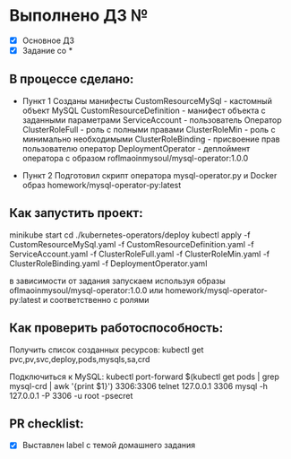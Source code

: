 # Выполнено ДЗ №

 - [x] Основное ДЗ
 - [x] Задание со *

## В процессе сделано:
 - Пункт 1
   Созданы манифесты 
   CustomResourceMySql - кастомный объект MySQL
   CustomResourceDefinition - манифест объекта с заданными параметрами 
   ServiceAccount - пользователь Оператор
   ClusterRoleFull - роль с полными правами 
   ClusterRoleMin - роль с минимально необходимыми 
   ClusterRoleBinding - присвоение прав пользователю оператор 
   DeploymentOperator - деплоймент оператора с образом roflmaoinmysoul/mysql-operator:1.0.0
    
 - Пункт 2
   Подготовил скрипт оператора mysql-operator.py и Docker образ homework/mysql-operator-py:latest

## Как запустить проект:
minikube start 
cd ./kubernetes-operators/deploy
kubectl apply -f CustomResourceMySql.yaml -f CustomResourceDefinition.yaml -f ServiceAccount.yaml -f ClusterRoleFull.yaml -f ClusterRoleMin.yaml -f ClusterRoleBinding.yaml -f DeploymentOperator.yaml 

в зависимости от задания запускаем используя образы oflmaoinmysoul/mysql-operator:1.0.0 или homework/mysql-operator-py:latest и соответственно с  ролями 
    
## Как проверить работоспособность:
Получить список созданных ресурсов:
kubectl get pvc,pv,svc,deploy,pods,mysqls,sa,crd

Подключиться к MySQL:
kubectl port-forward $(kubectl get pods | grep mysql-crd | awk '{print $1}') 3306:3306
telnet 127.0.0.1 3306
mysql -h 127.0.0.1 -P 3306 -u root -psecret

## PR checklist:
 - [x] Выставлен label с темой домашнего задания